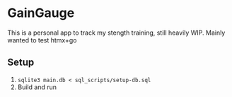# GainGauge
This is a personal app to track my stength training, still heavily WIP.
Mainly wanted to test htmx+go

## Setup
1. `sqlite3 main.db < sql_scripts/setup-db.sql`
1. Build and run
